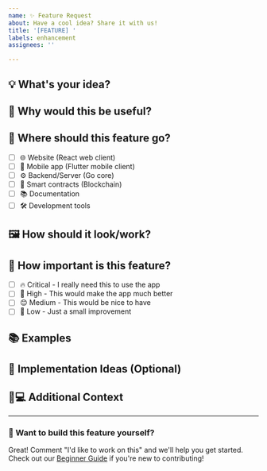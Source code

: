 ```yaml
---
name: ✨ Feature Request
about: Have a cool idea? Share it with us!
title: '[FEATURE] '
labels: enhancement
assignees: ''

---
```


## 💡 What's your idea?

<!-- Describe your feature idea in simple terms. For example: "Add a dark mode toggle" or "Allow users to upload profile pictures" -->


## 🤔 Why would this be useful?

<!-- Explain why this feature would be helpful. What problem does it solve? -->


## 🎯 Where should this feature go?

<!-- Put an 'x' in the box that matches where this feature belongs -->

- [ ] 🌐 Website (React web client)
- [ ] 📱 Mobile app (Flutter mobile client)
- [ ] ⚙️ Backend/Server (Go core)
- [ ] 🔗 Smart contracts (Blockchain)
- [ ] 📚 Documentation
- [ ] 🛠️ Development tools

## 🖼️ How should it look/work?

<!-- Describe how you imagine this feature working. Feel free to be creative! -->
<!-- You can also draw sketches and upload them here -->


## 🌟 How important is this feature?

<!-- Put an 'x' in one box -->

- [ ] 🔥 Critical - I really need this to use the app
- [ ] 🎯 High - This would make the app much better
- [ ] 😊 Medium - This would be nice to have
- [ ] 🤷 Low - Just a small improvement

## 📚 Examples

<!-- Have you seen this feature in other apps? Which ones? -->
<!-- This helps us understand what you're looking for -->


## 🔧 Implementation Ideas (Optional)

<!-- If you're a developer and have ideas on how to build this, share them here! -->
<!-- If you're not a developer, feel free to skip this section -->


## 📱💻 Additional Context

<!-- Anything else you want to tell us about this feature? -->


---

### 🚀 Want to build this feature yourself?
Great! Comment "I'd like to work on this" and we'll help you get started. Check out our [Beginner Guide](../docs/BEGINNER_GUIDE.md) if you're new to contributing!
